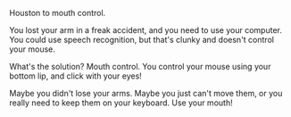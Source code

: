Houston to mouth control.

You lost your arm in a freak accident, and you need to use your computer.
You could use speech recognition, but that's clunky and doesn't control your mouse.

What's the solution? Mouth control. You control your mouse using your bottom lip, and click with your eyes!

Maybe you didn't lose your arms. Maybe you just can't move them, or you really need to keep them on your keyboard. Use your mouth!
